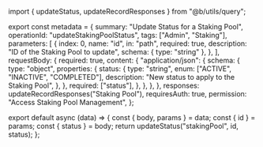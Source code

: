 import { updateStatus, updateRecordResponses } from "@b/utils/query";

export const metadata = {
  summary: "Update Status for a Staking Pool",
  operationId: "updateStakingPoolStatus",
  tags: ["Admin", "Staking"],
  parameters: [
    {
      index: 0,
      name: "id",
      in: "path",
      required: true,
      description: "ID of the Staking Pool to update",
      schema: { type: "string" },
    },
  ],
  requestBody: {
    required: true,
    content: {
      "application/json": {
        schema: {
          type: "object",
          properties: {
            status: {
              type: "string",
              enum: ["ACTIVE", "INACTIVE", "COMPLETED"],
              description: "New status to apply to the Staking Pool",
            },
          },
          required: ["status"],
        },
      },
    },
  },
  responses: updateRecordResponses("Staking Pool"),
  requiresAuth: true,
  permission: "Access Staking Pool Management",
};

export default async (data) => {
  const { body, params } = data;
  const { id } = params;
  const { status } = body;
  return updateStatus("stakingPool", id, status);
};
